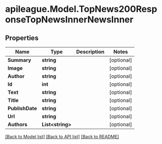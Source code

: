 # apileague.Model.TopNews200ResponseTopNewsInnerNewsInner

## Properties

Name | Type | Description | Notes
------------ | ------------- | ------------- | -------------
**Summary** | **string** |  | [optional] 
**Image** | **string** |  | [optional] 
**Author** | **string** |  | [optional] 
**Id** | **int** |  | [optional] 
**Text** | **string** |  | [optional] 
**Title** | **string** |  | [optional] 
**PublishDate** | **string** |  | [optional] 
**Url** | **string** |  | [optional] 
**Authors** | **List&lt;string&gt;** |  | [optional] 

[[Back to Model list]](../README.md#documentation-for-models) [[Back to API list]](../README.md#documentation-for-api-endpoints) [[Back to README]](../README.md)

